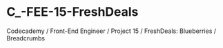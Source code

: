 # C_-FEE-15-FreshDeals
Codecademy / Front-End Engineer / Project 15 / FreshDeals: Blueberries / Breadcrumbs
